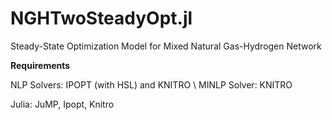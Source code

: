 # NGHTwoSteadyOpt.jl
Steady-State Optimization Model for Mixed Natural Gas-Hydrogen Network

**Requirements**

NLP Solvers: IPOPT (with HSL) and KNITRO \\
MINLP Solver: KNITRO

Julia: JuMP, Ipopt, Knitro
